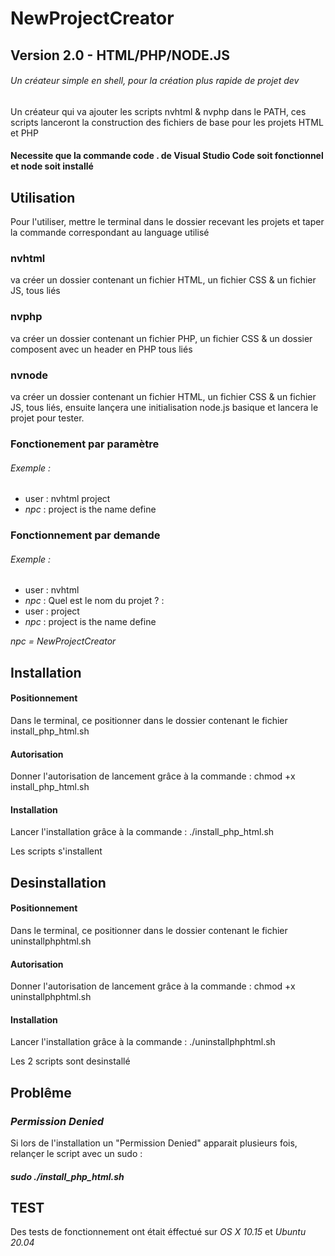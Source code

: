 # NewProjectCreator
## Version 2.0 - HTML/PHP/NODE.JS
###### Un créateur simple en shell, pour la création plus rapide de projet dev

Un créateur qui va ajouter les scripts nvhtml & nvphp dans le PATH, ces scripts lanceront la construction des fichiers de base pour les projets HTML et PHP

#### Necessite que la commande code . de Visual Studio Code soit fonctionnel et node soit installé

## Utilisation

Pour l'utiliser, mettre le terminal dans le dossier recevant les projets et taper la commande correspondant au language utilisé
### nvhtml  
va créer un dossier contenant un fichier HTML, un fichier CSS & un fichier JS, tous liés
### nvphp  
va créer un dossier contenant un fichier PHP, un fichier CSS & un dossier composent avec un header en PHP tous liés
### nvnode  
va créer un dossier contenant un fichier HTML, un fichier CSS & un fichier JS, tous liés, ensuite lançera une initialisation node.js basique et lancera le projet pour tester.

### Fonctionement par paramètre   
###### *Exemple* :  
* user : nvhtml project
* *npc* : project  is the name define    
### Fonctionnement par demande
###### *Exemple* :  
* user : nvhtml
* *npc* : Quel est le nom du projet ? :
* user : project
* *npc* : project is the name define  


*npc = NewProjectCreator*
## Installation

#### Positionnement

Dans le terminal, ce positionner dans le dossier contenant le fichier install_php_html.sh
#### Autorisation

Donner l'autorisation de lancement grâce à la commande : chmod +x install_php_html.sh
#### Installation

Lancer l'installation grâce à la commande : ./install_php_html.sh

Les scripts s'installent

## Desinstallation 
#### Positionnement

Dans le terminal, ce positionner dans le dossier contenant le fichier uninstallphphtml.sh
#### Autorisation

Donner l'autorisation de lancement grâce à la commande : chmod +x uninstallphphtml.sh
#### Installation

Lancer l'installation grâce à la commande : ./uninstallphphtml.sh

Les 2 scripts sont desinstallé

## Problême

### *Permission Denied*
Si lors de l'installation un "Permission Denied" apparait plusieurs fois, relançer le script avec un sudo : 
##### sudo ./install_php_html.sh

## TEST

Des tests de fonctionnement ont était éffectué sur *OS X 10.15* et *Ubuntu 20.04*
